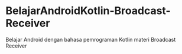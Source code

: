 # BelajarAndroidKotlin-Broadcast-Receiver
Belajar Android dengan bahasa pemrograman Kotlin materi Broadcast Receiver
